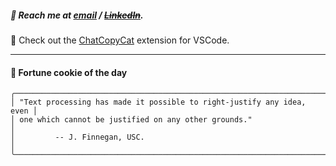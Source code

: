 ##### :calling: Reach me at **[email](mailto:johannes@stenmark.in)** ***/*** **[~~LinkedIn~~](https://www.linkedin.com/in/johannes-stenmark)**.
:feet: Check out the [ChatCopyCat](https://github.com/jstenmark/ChatCopyCat) extension for VSCode.

---
#### :cookie: Fortune cookie of the day
```smalltalk
╭───────────────────────────────────────────────────────────────────────╮
│ "Text processing has made it possible to right-justify any idea, even │
│ one which cannot be justified on any other grounds."                  │
│         -- J. Finnegan, USC.                                          │
╰───────────────────────────────────────────────────────────────────────╯
```
